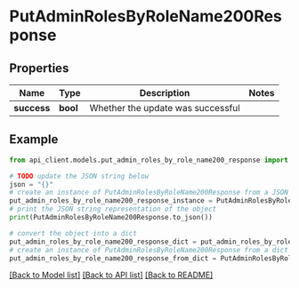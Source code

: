 # PutAdminRolesByRoleName200Response


## Properties

Name | Type | Description | Notes
------------ | ------------- | ------------- | -------------
**success** | **bool** | Whether the update was successful | 

## Example

```python
from api_client.models.put_admin_roles_by_role_name200_response import PutAdminRolesByRoleName200Response

# TODO update the JSON string below
json = "{}"
# create an instance of PutAdminRolesByRoleName200Response from a JSON string
put_admin_roles_by_role_name200_response_instance = PutAdminRolesByRoleName200Response.from_json(json)
# print the JSON string representation of the object
print(PutAdminRolesByRoleName200Response.to_json())

# convert the object into a dict
put_admin_roles_by_role_name200_response_dict = put_admin_roles_by_role_name200_response_instance.to_dict()
# create an instance of PutAdminRolesByRoleName200Response from a dict
put_admin_roles_by_role_name200_response_from_dict = PutAdminRolesByRoleName200Response.from_dict(put_admin_roles_by_role_name200_response_dict)
```
[[Back to Model list]](../README.md#documentation-for-models) [[Back to API list]](../README.md#documentation-for-api-endpoints) [[Back to README]](../README.md)


